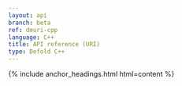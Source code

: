 ```yaml
---
layout: api
branch: beta
ref: dmuri-cpp
language: C++
title: API reference (URI)
type: Defold C++
---
```

{% include anchor_headings.html html=content %}